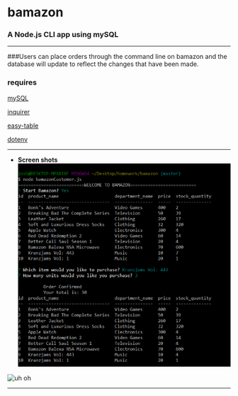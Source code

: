 # bamazon

### A Node.js CLI app using mySQL
----
###Users can place orders through the command line  on bamazon and the database will update to reflect the changes that have been made.

### requires
[mySQL](https://www.npmjs.com/package/mysql)

[inquirer](https://www.npmjs.com/package/inquirer)

[easy-table](https://www.npmjs.com/package/easy-table)

[dotenv](https://www.npmjs.com/package/dotenv)

----

* **Screen shots**
![uh oh](https://github.com/jhadev/bamazon/raw/master/images/sample.PNG)

![uh oh](https://github.com/jhadev/bamazom/raw/master/images/sampleinsuff.PNG)

---
